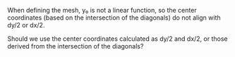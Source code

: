 When defining the mesh, y₀ is not a linear function, so the center coordinates (based on the intersection of the diagonals) do not align with dy/2 or dx/2.

Should we use the center coordinates calculated as dy/2 and dx/2, or those derived from the intersection of the diagonals?